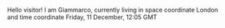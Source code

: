 Hello visitor! I am Giammarco, currently living in space coordinate London and time coordinate Friday, 11 December, 12:05 GMT
